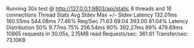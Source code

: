Running 30s test @ http://127.0.0.1:9803/api/static
  8 threads and 16 connections
  Thread Stats   Avg      Stdev     Max   +/- Stdev
    Latency   132.01ms  160.55ms 544.08ms   77.46%
    Req/Sec    71.63     69.04   393.00     81.04%
  Latency Distribution
     50%    9.77ms
     75%  256.54ms
     90%  392.27ms
     99%  479.69ms
  10865 requests in 30.05s, 2.15MB read
Requests/sec:    361.61
Transfer/sec:     73.10KB
